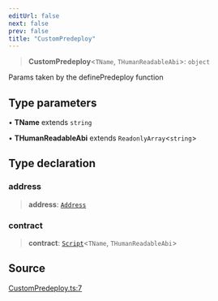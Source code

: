 ```yaml
---
editUrl: false
next: false
prev: false
title: "CustomPredeploy"
---
```


> **CustomPredeploy**\<`TName`, `THumanReadableAbi`\>: `object`

Params taken by the definePredeploy function

## Type parameters

• **TName** extends `string`

• **THumanReadableAbi** extends `ReadonlyArray`\<`string`\>

## Type declaration

### address

> **address**: [`Address`](/reference/utils/type-aliases/address/)

### contract

> **contract**: [`Script`](/reference/contract/type-aliases/script/)\<`TName`, `THumanReadableAbi`\>

## Source

[CustomPredeploy.ts:7](https://github.com/evmts/tevm-monorepo/blob/main/packages/predeploys/src/CustomPredeploy.ts#L7)
